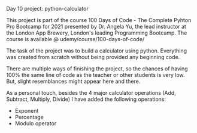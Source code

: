 Day 10 project: python-calculator

This project is part of the course 100 Days of Code - The Complete Pyhton Pro Bootcamp for 2021 presented by Dr. Angela Yu, the lead instructor at the London App Brewery, London's leading Programming Bootcamp. The course is available @ udemy/course/100-days-of-code/

The task of the project was to build a calculator using python. Everything was created from scratch without being provided any beginning code. 

There are multiple ways of finishing the project, so the chances of having 100% the same line of code as the teacher or other students is very low. But, slight resemblances might appear here and there.

As a personal touch, besides the 4 major calculator operations (Add, Subtract, Multiply, Divide) I have added the following operations:
- Exponent
- Percentage
- Modulo operator
